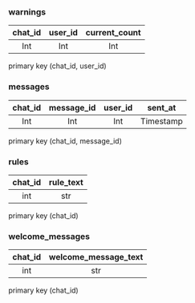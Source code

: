 ### warnings
| chat_id | user_id | current_count |
| :---: | :---: | :---: |
| Int | Int | Int |

primary key (chat_id, user_id)

### messages
| chat_id | message_id | user_id | sent_at |
| :---: | :---: | :---: | :---: |
| Int | Int | Int | Timestamp |

primary key (chat_id, message_id)

### rules
| chat_id | rule_text |
| :---: | :---: |
| int | str |

primary key (chat_id)

### welcome_messages
| chat_id | welcome_message_text |
| :---: | :---: |
| int | str |

primary key (chat_id)
